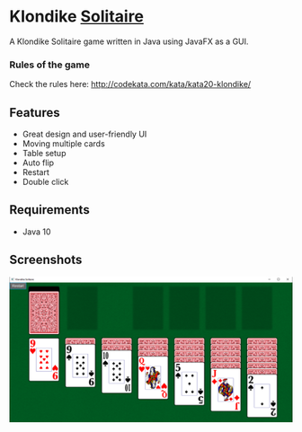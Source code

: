 # Klondike [Solitaire](https://en.wikipedia.org/wiki/Patience_(game))

A Klondike Solitaire game written in Java using JavaFX as a GUI.

### Rules of the game

Check the rules here: http://codekata.com/kata/kata20-klondike/

## Features

* Great design and user-friendly UI
* Moving multiple cards
* Table setup
* Auto flip
* Restart
* Double click

## Requirements

* Java 10

## Screenshots

![Board](screenshots/main.PNG)
